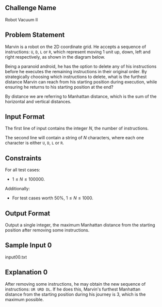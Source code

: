 ## Challenge Name

Robot Vacuum II

## Problem Statement

Marvin is a robot on the 2D coordinate grid. He accepts a sequence of instructions: `U`, `D`, `L` or `R`, which represent moving 1 unit up, down, left and right respectively, as shown in the diagram below.

Being a paranoid android, he has the option to delete any of his instructions before he executes the remaining instructions in their original order. By strategically choosing which instructions to delete, what is the furthest distance Marvin can reach from his starting position during execution, while ensuring he returns to his starting position at the end?

By distance we are referring to Manhattan distance, which is the sum of the horizontal and vertical distances. 

## Input Format

The first line of input contains the integer $N$, the number of instructions.

The second line will contain a string of $N$ characters, where each one character is either `U`, `D`, `L` or `R`.

## Constraints

For all test cases:

- $1 \le N \le 100000$.

Additionally:

- For test cases worth 50%, $1 \le N \le 1000$.

## Output Format

Output a single integer, the maximum Manhattan distance from the starting position after removing some instructions.

## Sample Input 0

input00.txt

## Explanation 0

After removing some instructions, he may obtain the new sequence of instructions: `UR URD DL`. If he does this, Marvin's furthest Manhattan distance from the starting position during his journey is 3, which is the maximum possible.